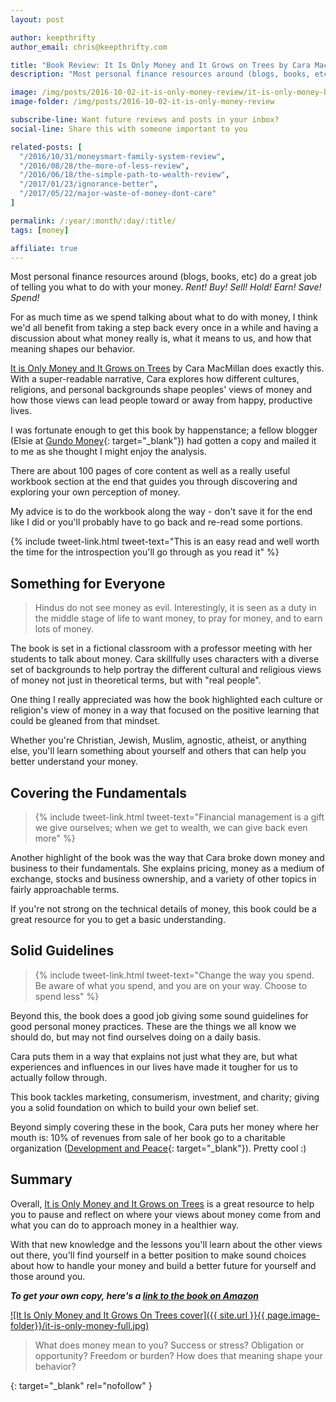 ```yaml
---
layout: post

author: keepthrifty
author_email: chris@keepthrifty.com

title: "Book Review: It Is Only Money and It Grows on Trees by Cara MacMillan"
description: "Most personal finance resources around (blogs, books, etc) do a great job of telling you what to do with your money. Rent! Buy! Sell! Hold! Earn! Save! Spend!"

image: /img/posts/2016-10-02-it-is-only-money-review/it-is-only-money-book-cover.jpg
image-folder: /img/posts/2016-10-02-it-is-only-money-review

subscribe-line: Want future reviews and posts in your inbox?
social-line: Share this with someone important to you

related-posts: [
  "/2016/10/31/moneysmart-family-system-review",
  "/2016/08/28/the-more-of-less-review",
  "/2016/06/18/the-simple-path-to-wealth-review",
  "/2017/01/23/ignorance-better",
  "/2017/05/22/major-waste-of-money-dont-care"
]

permalink: /:year/:month/:day/:title/
tags: [money]

affiliate: true
---
```


Most personal finance resources around (blogs, books, etc) do a great job of telling you what to do with your money. _Rent! Buy! Sell! Hold! Earn! Save! Spend!_

For as much time as we spend talking about what to do with money, I think we'd all benefit from taking a step back every once in a while and having a discussion about what money really is, what it means to us, and how that meaning shapes our behavior.

[It is Only Money and It Grows on Trees][it-is-only-money-amazon] by Cara MacMillan does exactly this. With a super-readable narrative, Cara explores how different cultures, religions, and personal backgrounds shape peoples' views of money and how those views can lead people toward or away from happy, productive lives.

I was fortunate enough to get this book by happenstance; a fellow blogger (Elsie at [Gundo Money](http://www.gundomoney.com){: target="_blank"}) had gotten a copy and mailed it to me as she thought I might enjoy the analysis.

There are about 100 pages of core content as well as a really useful workbook section at the end that guides you through discovering and exploring your own perception of money.

My advice is to do the workbook along the way - don't save it for the end like I did or you'll probably have to go back and re-read some portions.

{% include tweet-link.html tweet-text="This is an easy read and well worth the time for the introspection you'll go through as you read it" %}

## Something for Everyone

> Hindus do not see money as evil. Interestingly, it is seen as a duty in the middle stage of life to want money, to pray for money, and to earn lots of money.

The book is set in a fictional classroom with a professor meeting with her students to talk about money. Cara skillfully uses characters with a diverse set of backgrounds to help portray the different cultural and religious views of money not just in theoretical terms, but with "real people".

One thing I really appreciated was how the book highlighted each culture or religion's view of money in a way that focused on the positive learning that could be gleaned from that mindset.

Whether you're Christian, Jewish, Muslim, agnostic, atheist, or anything else, you'll learn something about yourself and others that can help you better understand your money.

## Covering the Fundamentals

> {% include tweet-link.html tweet-text="Financial management is a gift we give ourselves; when we get to wealth, we can give back even more" %}

Another highlight of the book was the way that Cara broke down money and business to their fundamentals. She explains pricing, money as a medium of exchange, stocks and business ownership, and a variety of other topics in fairly approachable terms.

If you're not strong on the technical details of money, this book could be a great resource for you to get a basic understanding.

## Solid Guidelines

> {% include tweet-link.html tweet-text="Change the way you spend. Be aware of what you spend, and you are on your way. Choose to spend less" %}

Beyond this, the book does a good job giving some sound guidelines for good personal money practices. These are the things we all know we should do, but may not find ourselves doing on a daily basis.

Cara puts them in a way that explains not just what they are, but what experiences and influences in our lives have made it tougher for us to actually follow through.

This book tackles marketing, consumerism, investment, and charity; giving you a solid foundation on which to build your own belief set.

Beyond simply covering these in the book, Cara puts her money where her mouth is: 10% of revenues from sale of her book go to a charitable organization ([Development and Peace](https://www.devp.org/en){: target="_blank"}). Pretty cool :)

## Summary

Overall, [It is Only Money and It Grows on Trees][it-is-only-money-amazon] is a great resource to help you to pause and reflect on where your views about money come from and what you can do to approach money in a healthier way.

With that new knowledge and the lessons you'll learn about the other views out there, you'll find yourself in a better position to make sound choices about how to handle your money and build a better future for yourself and those around you.

___To get your own copy, here's a [link to the book on Amazon][it-is-only-money-amazon]___

[![It Is Only Money and It Grows On Trees cover]({{ site.url }}{{ page.image-folder}}/it-is-only-money-full.jpg)][it-is-only-money-amazon]

> What does money mean to you? Success or stress? Obligation or opportunity? Freedom or burden? How does that meaning shape your behavior?

[it-is-only-money-amazon]: http://amzn.to/2dgKhLj
{: target="_blank" rel="nofollow" }
